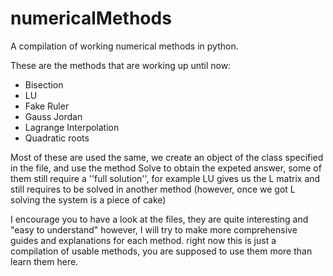 # numericalMethods
A compilation of working numerical methods in python.

These are the methods that are working up until now:
- Bisection
- LU
- Fake Ruler
- Gauss Jordan
- Lagrange Interpolation
- Quadratic roots

Most of these are used the same, we create an object of the class specified in
the file, and use the method Solve to obtain the expeted answer, some of them
still require a ''full solution'', for example LU gives us the L matrix and
still requires to be solved in another method (however, once we got L solving
the system is a piece of cake)

I encourage you to have a look at the files, they are quite interesting and
"easy to understand" however, I will try to make more comprehensive guides and
explanations for each method. right now this is just a compilation of usable
methods, you are supposed to use them more than learn them here. 
